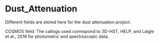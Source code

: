 # Dust_Attenuation

Different fields are stored here for the dust attenuation project. 

COSMOS field: The catlogs used correspond to 3D-HST, HELP, and Laigle et al., 2016 for photometric and spectroscopic data. 
